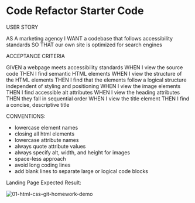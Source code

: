 # Code Refactor Starter Code

USER STORY

AS A marketing agency
I WANT a codebase that follows accessibility standards
SO THAT our own site is optimized for search engines

ACCEPTANCE CRITERIA

GIVEN a webpage meets accessibility standards
WHEN I view the source code
THEN I find semantic HTML elements
WHEN I view the structure of the HTML elements
THEN I find that the elements follow a logical structure independent of styling and positioning
WHEN I view the image elements
THEN I find accessible alt attributes
WHEN I view the heading attributes
THEN they fall in sequential order
WHEN I view the title element
THEN I find a concise, descriptive title

CONVENTIONS:

- lowercase element names
- closing all html elements
- lowercase attribute names
- always quote attribute values
- always specify alt, width, and height for images
- space-less approach
- avoid long coding lines
- add blank lines to separate large or logical code blocks

Landing Page Expected Result:

![01-html-css-git-homework-demo](https://user-images.githubusercontent.com/95590262/147145955-43ebfe1b-eda8-4a4c-b7d8-c7df2301b3aa.png)
